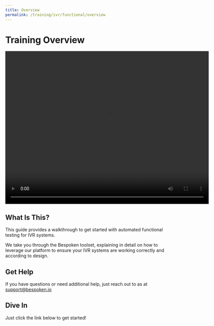 ```yaml
---
title: Overview
permalink: /training/ivr/functional/overview
---
```

# Training Overview
<video width="640" height="480" controls >
  <!--<source src='/assets/videos/Dashboard-IVR-IBM.mp4' alt="foo"  type="video/mp4">-->
  <source src='https://bespoken-random.s3.amazonaws.com/Bespoken_Dashboard_Demo_extended.mp4#t=0' alt="Bespoken IVR Demo Video"  type="video/mp4">
</video>

## What Is This?
This guide provides a walkthrough to get started with automated functional testing for IVR systems.

We take you through the Bespoken toolset, explaining in detail on how to leverage our platform to ensure your IVR systems are working correctly and according to design.

## Get Help
If you have questions or need additional help, just reach out to as at [support@bespoken.io](mailto:support@bespoken.io)

## Dive In
Just click the link below to get started!